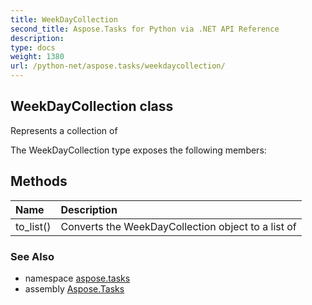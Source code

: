 ```yaml
---
title: WeekDayCollection
second_title: Aspose.Tasks for Python via .NET API Reference
description: 
type: docs
weight: 1380
url: /python-net/aspose.tasks/weekdaycollection/
---
```


## WeekDayCollection class

Represents a collection of

The WeekDayCollection type exposes the following members:
## Methods
| Name | Description |
| :- | :- |
|to_list()|Converts the WeekDayCollection object to a list of|

### See Also

* namespace [aspose.tasks](/tasks/python-net/aspose.tasks/)
* assembly [Aspose.Tasks](/tasks/python-net/)

